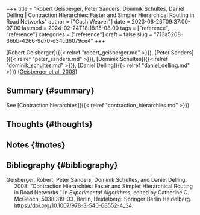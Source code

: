 +++
title = "Robert Geisberger, Peter Sanders, Dominik Schultes, Daniel Delling | Contraction Hierarchies: Faster and Simpler Hierarchical Routing in Road Networks"
author = ["Cash Weaver"]
date = 2023-06-26T09:37:00-07:00
lastmod = 2024-02-24T18:18:15-08:00
tags = ["reference", "reference"]
categories = ["reference"]
draft = false
slug = "713a5208-36bb-4266-9d70-d34cd6079ce4"
+++

[Robert Geisberger]({{< relref "robert_geisberger.md" >}}), [Peter Sanders]({{< relref "peter_sanders.md" >}}), [Dominik Schultes]({{< relref "dominik_schultes.md" >}}), [Daniel Delling]({{< relref "daniel_delling.md" >}}) (<a href="#citeproc_bib_item_1">Geisberger et al. 2008</a>)


## Summary {#summary}

See [Contraction hierarchies]({{< relref "contraction_hierarchies.md" >}})


## Thoughts {#thoughts}


## Notes {#notes}


## Bibliography {#bibliography}

<style>.csl-entry{text-indent: -1.5em; margin-left: 1.5em;}</style><div class="csl-bib-body">
  <div class="csl-entry"><a id="citeproc_bib_item_1"></a>Geisberger, Robert, Peter Sanders, Dominik Schultes, and Daniel Delling. 2008. “Contraction Hierarchies: Faster and Simpler Hierarchical Routing in Road Networks.” In <i>Experimental Algorithms</i>, edited by Catherine C. McGeoch, 5038:319–33. Berlin, Heidelberg: Springer Berlin Heidelberg. <a href="https://doi.org/10.1007/978-3-540-68552-4_24">https://doi.org/10.1007/978-3-540-68552-4_24</a>.</div>
</div>
